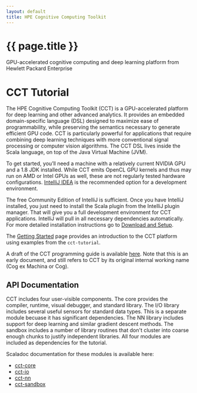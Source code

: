 ```yaml
---
layout: default
title: HPE Cognitive Computing Toolkit
---
```

<h1>{{ page.title }}</h1>

GPU-accelerated cognitive computing and deep learning platform from Hewlett Packard Enterprise

# CCT Tutorial

The HPE Cognitive Computing Toolkit (CCT) is a GPU-accelerated platform for deep
learning and other advanced analytics. It provides an embedded domain-specific
language (DSL) designed to maximize ease of programmability, while preserving
the semantics necessary to generate efficient GPU code. CCT is particularly
powerful for applications that require combining deep learning techniques with
more conventional signal processing or computer vision algorithms. The CCT DSL
lives inside the Scala language, on top of the Java Virtual Machine (JVM).

To get started, you’ll need a machine with a relatively current NVIDIA GPU and a
1.8 JDK installed. While CCT emits OpenCL GPU kernels and thus may run on AMD or
Intel GPUs as well, these are not regularly tested hardware configurations.
[IntelliJ IDEA](https://www.jetbrains.com/idea/) is the recommended option for a
development environment.

The free Community Edition of IntelliJ is sufficient. Once you have IntelliJ
installed, you just need to install the Scala plugin from the IntelliJ plugin
manager. That will give you a full development environment for CCT applications.
IntelliJ will pull in all necessary dependencies automatically.  For more detailed
installation instructions go to [Download and Setup](https://github.com/hpe-cct/cct-tutorial/blob/master/DownloadAndSetup.md).

The [Getting Started](GettingStarted.md) page provides an introduction to the CCT platform using examples from the `cct-tutorial`.

A draft of the CCT programming guide is available
[here](http://hpe-cct.github.io/docs/CogProgrammingTutorial_4_1.pdf). Note that
this is an early document, and still refers to CCT by its original internal
working name (Cog ex Machina or Cog).

## API Documentation

CCT includes four user-visible components. The core provides the compiler, runtime, visual debugger, and standard library. 
The I/O library includes several useful sensors for standard data types. This is a separate module becuase it has significant
dependencies. The NN library includes support for deep learning and similar gradient descent methods. The sandbox includes a 
number of library routines that don't cluster into coarse enough chunks to justify independent libraries. All four modules 
are included as dependencies for the tutorial.

Scaladoc documentation for these modules is available here:

  * [cct-core](https://hpe-cct.github.io/scaladoc/cct-core_2.11-5.0.0-alpha.3/)
  * [cct-io](https://hpe-cct.github.io/scaladoc/cct-io_2.11-0.8.7/)
  * [cct-nn](https://hpe-cct.github.io/scaladoc/cct-nn_2.11-2.0.0-alpha.2/)
  * [cct-sandbox](https://hpe-cct.github.io/scaladoc/cct-sandbox_2.11-1.2.9/)

